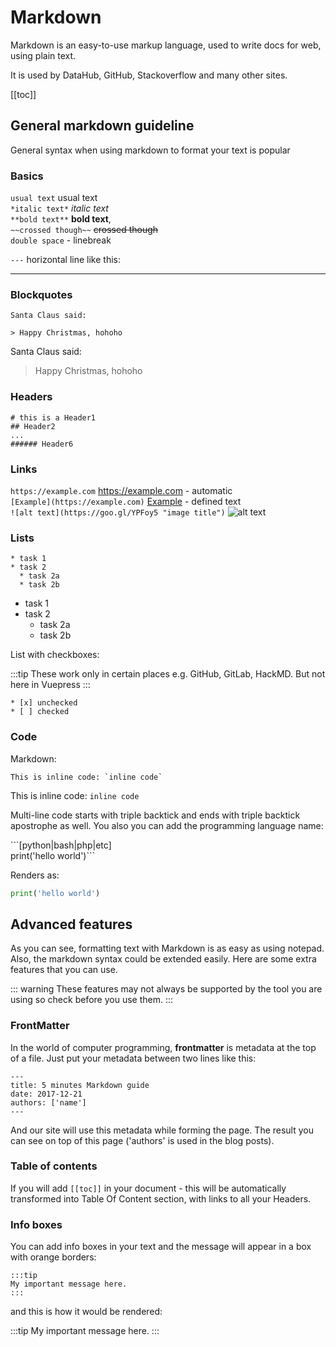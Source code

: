 #  Markdown

Markdown is an easy-to-use markup language, used to write docs for web, using plain text.  

It is used by DataHub, GitHub, Stackoverflow and many other sites.

[[toc]]

## General markdown guideline

General syntax when using markdown to format your text is popular

### Basics

`usual text` usual text  
`*italic text*` *italic text*   
`**bold text**` **bold text**,  
`~~crossed though~~` ~~crossed though~~  
`double space` - linebreak

`---` horizontal line like this:

---


### Blockquotes

```
Santa Claus said:

> Happy Christmas, hohoho
```

Santa Claus said:

> Happy Christmas, hohoho


### Headers

```
# this is a Header1
## Header2
...
###### Header6
```

### Links

`https://example.com` https://example.com - automatic  
`[Example](https://example.com)` [Example](https://datahub.io) - defined text  
`![alt text](https://goo.gl/YPFoy5 "image title")`
![alt text](https://goo.gl/YPFoy5 "image title")

### Lists

```
* task 1
* task 2
  * task 2a
  * task 2b
```

* task 1
* task 2
  * task 2a
  * task 2b

List with checkboxes:

:::tip
These work only in certain places e.g. GitHub, GitLab, HackMD. But not here in Vuepress
:::

```
* [x] unchecked
* [ ] checked
```

### Code

Markdown:

```
This is inline code: `inline code`
```

This is inline code: `inline code`

Multi-line code starts with triple backtick and ends with triple backtick apostrophe as well. You also you can add the programming language name:

\```[python|bash|php|etc]  
print('hello world')```

Renders as:

```python
print('hello world')
```

## Advanced features

As you can see, formatting text with Markdown is as easy as using notepad. Also, the markdown syntax could be extended easily. Here are some extra features that you can use.

::: warning
These features may not always be supported by the tool you are using so check before you use them.
:::

### FrontMatter

In the world of computer programming, **frontmatter** is metadata at the top of a file.
Just put your metadata between two lines like this:

```
---
title: 5 minutes Markdown guide
date: 2017-12-21
authors: ['name']
---
```

And our site will use this metadata while forming the page. The result you can see on top of this page ('authors' is used in the blog posts).

### Table of contents

If you will add `[[toc]]` in your document - this will be automatically transformed into Table Of Content section, with links to all your Headers.

### Info boxes

You can add info boxes in your text and the message will appear in a box with orange borders:

```
:::tip
My important message here.
:::
```

and this is how it would be rendered:

:::tip
My important message here.
:::

